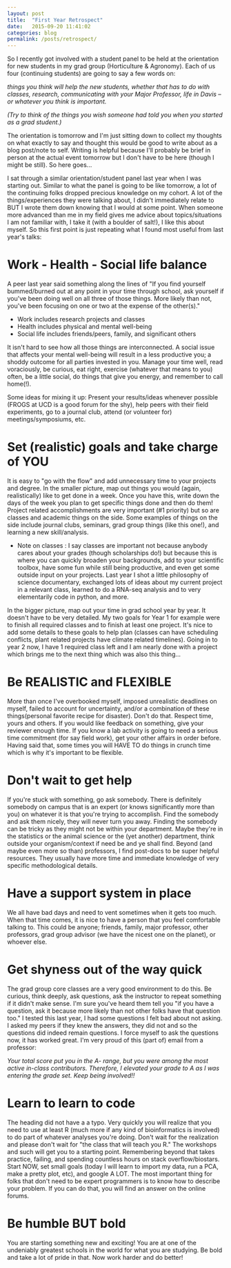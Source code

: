 ```yaml
---
layout: post
title:  "First Year Retrospect"
date:   2015-09-20 11:41:02
categories: blog
permalink: /posts/retrospect/
---
```


So I recently got involved with a student panel to be held at the orientation for new students in my grad group (Horticulture & Agronomy). Each of us four (continuing students) are going to say a few words on:

*things you think will help the new students, whether that has to do with classes, research, communicating with your Major Professor, life in Davis – or whatever you think is important.*
 
*(Try to think of the things you wish someone had told you when you started as a grad student.)*


The orientation is tomorrow and I'm just sitting down to collect my thoughts on what exactly to say and thought this would be good to write about as a blog post/note to self. Writing is helpful because I'll probably be brief in person at the actual event tomorrow but I don't have to be here (though I might be still). So here goes...

I sat through a similar orientation/student panel last year when I was starting out. Similar to what the panel is going to be like tomorrow, a lot of the continuing folks dropped precious knowledge on my cohort. A lot of the things/experiences they were talking about, I didn't immediately relate to BUT I wrote them down knowing that I would at some point. When someone more advanced than me in my field gives me advice about topics/situations I am not familiar with, I take it (with a boulder of salt!), I like this about myself. So this first point is just repeating what I found most useful from last year's talks:

# **Work - Health - Social life balance** 

A peer last year said something along the lines of "If you find yourself bummed/burned out at any point in your time through school, ask yourself if you've been doing well on all three of those things. More likely than not, you've been focusing on one or two at the expense of the other(s)." 

* Work includes research projects and classes
* Health includes physical and mental well-being
* Social life includes friends/peers, family, and significant others

It isn't hard to see how all those things are interconnected. A social issue that affects your mental well-being will result in a less productive you; a shoddy outcome for all parties invested in you. Manage your time well, read voraciously, be curious, eat right, exercise (whatever that means to you) often, be a little social, do things that give you energy, and remember to call home(!). 

Some ideas for mixing it up: Present your results/ideas whenever possible (FROGS at UCD is a good forum for the shy), help peers with their field experiments, go to a journal club, attend (or volunteer for) meetings/symposiums, etc. 

# **Set (realistic) goals and take charge of YOU**
	
It is easy to "go with the flow" and add unnecessary time to your projects and degree. In the smaller picture, map out things you would (again, realistically) like to get done in a week. Once you have this, write down the days of the week you plan to get specific things done and then do them! Project related accomplishments are very important (#1 priority) but so are classes and academic things on the side. Some examples of things on the side include journal clubs, seminars, grad group things (like this one!), and learning a new skill/analysis. 

* Note on classes :   I say classes are important not because anybody cares about your grades (though scholarships do!) but because this is where you can quickly broaden your backgrounds, add to your scientific toolbox, have some fun while still being productive, and even get some outside input on your projects. Last year I shot a little philosophy of science documentary, exchanged lots of ideas about my current project in a relevant class, learned to do a RNA-seq analysis and to very elementarily code in python, and more.      


In the bigger picture, map out your time in grad school year by year. It doesn't have to be very detailed. My two goals for Year 1 for example were to finish all required classes and to finish at least one project. It's nice to add some details to these goals to help plan (classes can have scheduling conflicts, plant related projects have climate related timelines). Going in to year 2 now, I have 1 required class left and I am nearly done with a project which brings me to the next thing which was also this thing...

# **Be REALISTIC and FLEXIBLE** 

More than once I've overbooked myself, imposed unrealistic deadlines on myself, failed to account for uncertainty, and/or a combination of these things(personal favorite recipe for disaster). Don't do that. Respect time, yours and others. If you would like feedback on something, give your reviewer enough time. If you know a lab activity is going to need a serious time commitment (for say field work), get your other affairs in order before. Having said that, some times you will HAVE TO do things in crunch time which is why it's important to be flexible.

# **Don't wait to get help**

If you're stuck with something, go ask somebody. There is definitely somebody on campus that is an expert (or knows significantly more than you) on whatever it is that you're trying to accomplish. Find the somebody and ask them nicely, they will never turn you away. Finding the somebody can be tricky as they might not be within your department. Maybe they're in the statistics or the animal science or the (yet another) department, think outside your organism/context if need be and ye shall find. Beyond (and maybe even more so than) professors, I find post-docs to be super helpful resources. They usually have more time and immediate knowledge of very specific methodological details. 

# **Have a support system in place**

We all have bad days and need to vent sometimes when it gets too much. When that time comes, it is nice to have a person that you feel comfortable talking to. This could be anyone; friends, family, major professor, other professors, grad group advisor (we have the nicest one on the planet), or whoever else.

# **Get shyness out of the way quick**

The grad group core classes are a very good environment to do this. Be curious, think deeply, ask questions, ask the instructor to repeat something if it didn't make sense. I'm sure you've heard them tell you "if you have a question, ask it because more likely than not other folks have that question too." I tested this last year, I had some questions I felt bad about not asking. I asked my peers if they knew the answers, they did not and so the questions did indeed remain questions. I force myself to ask the questions now, it has worked great. I'm very proud of this (part of) email from a professor:

*Your total score put you in the A- range, but you  were among the most active in-class contributors.  Therefore, I elevated your grade to A as I was entering the grade set.  Keep being involved!!*


# **Learn to learn to code**

The heading did not have a a typo. Very quickly you will realize that you need to use at least R (much more if any kind of bioinformatics is involved) to do part of whatever analyses you're doing. Don't wait for the realization and please don't wait for "the class that will teach you R." The workshops and such will get you to a starting point. Remembering beyond that takes practice, failing, and spending countless hours on stack overflow/biostars. Start NOW, set small goals (today I will learn to import my data, run a PCA, make a pretty plot, etc), and google A LOT. The most important thing for folks that don't need to be expert programmers is to know how to describe your problem. If you can do that, you will find an answer on the online forums.

# **Be humble BUT bold**

You are starting something new and exciting! You are at one of the undeniably greatest schools in the world for what you are studying. Be bold and take a lot of pride in that. Now work harder and do better!
